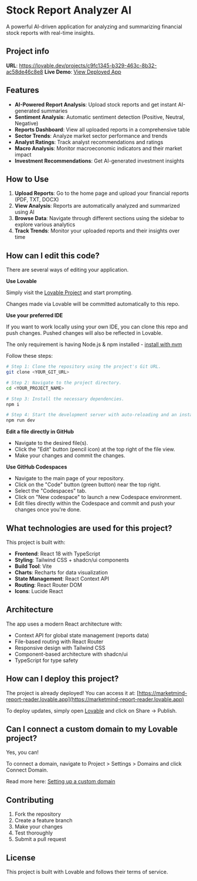 
# Stock Report Analyzer AI

A powerful AI-driven application for analyzing and summarizing financial stock reports with real-time insights.

## Project info

**URL**: https://lovable.dev/projects/c9fc1345-b329-463c-8b32-ac58de46c8e8
**Live Demo**: [View Deployed App](https://marketmind-report-reader.lovable.app)

## Features

- **AI-Powered Report Analysis**: Upload stock reports and get instant AI-generated summaries
- **Sentiment Analysis**: Automatic sentiment detection (Positive, Neutral, Negative)
- **Reports Dashboard**: View all uploaded reports in a comprehensive table
- **Sector Trends**: Analyze market sector performance and trends
- **Analyst Ratings**: Track analyst recommendations and ratings
- **Macro Analysis**: Monitor macroeconomic indicators and their market impact
- **Investment Recommendations**: Get AI-generated investment insights

## How to Use

1. **Upload Reports**: Go to the home page and upload your financial reports (PDF, TXT, DOCX)
2. **View Analysis**: Reports are automatically analyzed and summarized using AI
3. **Browse Data**: Navigate through different sections using the sidebar to explore various analytics
4. **Track Trends**: Monitor your uploaded reports and their insights over time

## How can I edit this code?

There are several ways of editing your application.

**Use Lovable**

Simply visit the [Lovable Project](https://lovable.dev/projects/c9fc1345-b329-463c-8b32-ac58de46c8e8) and start prompting.

Changes made via Lovable will be committed automatically to this repo.

**Use your preferred IDE**

If you want to work locally using your own IDE, you can clone this repo and push changes. Pushed changes will also be reflected in Lovable.

The only requirement is having Node.js & npm installed - [install with nvm](https://github.com/nvm-sh/nvm#installing-and-updating)

Follow these steps:

```sh
# Step 1: Clone the repository using the project's Git URL.
git clone <YOUR_GIT_URL>

# Step 2: Navigate to the project directory.
cd <YOUR_PROJECT_NAME>

# Step 3: Install the necessary dependencies.
npm i

# Step 4: Start the development server with auto-reloading and an instant preview.
npm run dev
```

**Edit a file directly in GitHub**

- Navigate to the desired file(s).
- Click the "Edit" button (pencil icon) at the top right of the file view.
- Make your changes and commit the changes.

**Use GitHub Codespaces**

- Navigate to the main page of your repository.
- Click on the "Code" button (green button) near the top right.
- Select the "Codespaces" tab.
- Click on "New codespace" to launch a new Codespace environment.
- Edit files directly within the Codespace and commit and push your changes once you're done.

## What technologies are used for this project?

This project is built with:

- **Frontend**: React 18 with TypeScript
- **Styling**: Tailwind CSS + shadcn/ui components
- **Build Tool**: Vite
- **Charts**: Recharts for data visualization
- **State Management**: React Context API
- **Routing**: React Router DOM
- **Icons**: Lucide React

## Architecture

The app uses a modern React architecture with:
- Context API for global state management (reports data)
- File-based routing with React Router
- Responsive design with Tailwind CSS
- Component-based architecture with shadcn/ui
- TypeScript for type safety

## How can I deploy this project?

The project is already deployed! You can access it at: [https://marketmind-report-reader.lovable.app](https://marketmind-report-reader.lovable.app)

To deploy updates, simply open [Lovable](https://lovable.dev/projects/c9fc1345-b329-463c-8b32-ac58de46c8e8) and click on Share -> Publish.

## Can I connect a custom domain to my Lovable project?

Yes, you can!

To connect a domain, navigate to Project > Settings > Domains and click Connect Domain.

Read more here: [Setting up a custom domain](https://docs.lovable.dev/tips-tricks/custom-domain#step-by-step-guide)

## Contributing

1. Fork the repository
2. Create a feature branch
3. Make your changes
4. Test thoroughly
5. Submit a pull request

## License

This project is built with Lovable and follows their terms of service.
